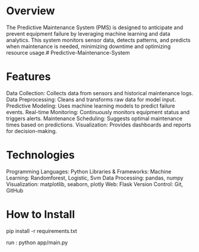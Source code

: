 # Overview

The Predictive Maintenance System (PMS) is designed to anticipate and prevent equipment failure by leveraging machine learning and data analytics. This system monitors sensor data, detects patterns, and predicts when maintenance is needed, minimizing downtime and optimizing resource usage.# Predictive-Maintenance-System  

# Features
Data Collection: Collects data from sensors and historical maintenance logs.
Data Preprocessing: Cleans and transforms raw data for model input.
Predictive Modeling: Uses machine learning models to predict failure events.
Real-time Monitoring: Continuously monitors equipment status and triggers alerts.
Maintenance Scheduling: Suggests optimal maintenance times based on predictions.
Visualization: Provides dashboards and reports for decision-making.

# Technologies
Programming Languages: Python
Libraries & Frameworks:
Machine Learning: Randomforest, Logistic, Svm
Data Processing: pandas, numpy
Visualization: matplotlib, seaborn, plotly
Web: Flask 
Version Control: Git, GitHub



# How to Install

pip install -r requirements.txt

run : python app/main.py

